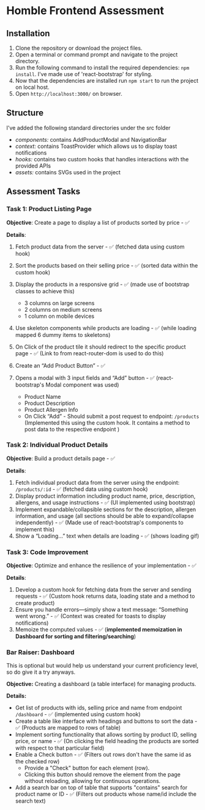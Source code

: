 # Homble Frontend Assessment

## Installation

1. Clone the repository or download the project files.
2. Open a terminal or command prompt and navigate to the project directory.
3. Run the following command to install the required dependencies: `npm install`. I've made use of 'react-bootstrap' for styling.
4. Now that the dependencies are installed run `npm start` to run the project on local host.
5. Open `http://localhost:3000/` on browser.

## Structure

I've added the following standard directories under the src folder

- _components:_ contains AddProductModal and NavigationBar
- _context:_ contains ToastProvider which allows us to display toast notifications
- _hooks:_ contains two custom hooks that handles interactions with the provided APIs
- _assets:_ contains SVGs used in the project

## Assessment Tasks

### Task 1: Product Listing Page

**Objective**: Create a page to display a list of products sorted by price - ✅

**Details**:

1. Fetch product data from the server - ✅ (fetched data using custom hook)
2. Sort the products based on their selling price - ✅ (sorted data within the custom hook)
3. Display the products in a responsive grid - ✅ (made use of bootstrap classes to achieve this)

   - 3 columns on large screens
   - 2 columns on medium screens
   - 1 column on mobile devices

4. Use skeleton components while products are loading - ✅ (while loading mapped 6 dummy items to skeletons)
5. On Click of the product tile it should redirect to the specific product page - ✅ (Link to from react-router-dom is used to do this)
6. Create an “Add Product Button” - ✅
7. Opens a modal with 3 input fields and “Add” button - ✅ (react-bootstrap's Modal component was used)

   - Product Name
   - Product Description
   - Product Allergen Info
   - On Click “Add” - Should submit a post request to endpoint: `/products` (Implemented this using the custom hook. It contains a method to post data to the respective endpoint )

### Task 2: Individual Product Details

**Objective**: Build a product details page - ✅

**Details**:

1. Fetch individual product data from the server using the endpoint: `/products/:id` - ✅ (fetched data using custom hook)
2. Display product information including product name, price, description, allergens, and usage instructions - ✅ (UI implemented using bootstrap)
3. Implement expandable/collapsible sections for the description, allergen information, and usage (all sections should be able to expand/collapse independently) - ✅ (Made use of react-bootstrap's components to implement this)
4. Show a “Loading…” text when details are loading - ✅ (shows loading gif)

### Task 3: Code Improvement

**Objective**: Optimize and enhance the resilience of your implementation - ✅

**Details**:

1. Develop a custom hook for fetching data from the server and sending requests - ✅ (Custom hook returns data, loading state and a method to create product)
2. Ensure you handle errors—simply show a text message: “Something went wrong.” - ✅ (Context was created for toasts to display notifications)
3. Memoize the computed values - ✅ (**implemented memoization in Dashboard for sorting and filtering/searching**)

### Bar Raiser: Dashboard

This is optional but would help us understand your current proficiency level, so do give it a try anyways.

**Objective:** Creating a dashboard (a table interface) for managing products.

**Details:**

- Get list of products with ids, selling price and name from endpoint `/dashboard` - ✅ (implemented using custom hook)
- Create a table like interface with headings and buttons to sort the data - ✅ (Products are mapped to rows of table)
- Implement sorting functionality that allows sorting by product ID, selling price, or name - ✅ (On clicking the field heading the products are sorted with respect to that particular field)
- Enable a Check button - ✅ (Filters out rows don't have the same id as the checked row)
  - Provide a "Check" button for each element (row).
  - Clicking this button should remove the element from the page without reloading, allowing for continuous operations.
- Add a search bar on top of table that supports "contains" search for product name or ID - ✅ (Filters out products whose name/id include the search text)
